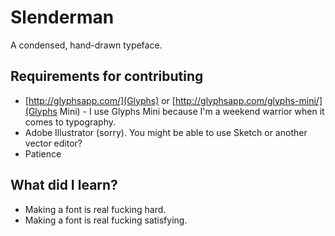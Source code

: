 # Slenderman

A condensed, hand-drawn typeface.

## Requirements for contributing
- [http://glyphsapp.com/](Glyphs) or [http://glyphsapp.com/glyphs-mini/](Glyphs Mini) - I use Glyphs Mini because I'm a weekend warrior when it comes to typography.
- Adobe Illustrator (sorry). You might be able to use Sketch or another vector editor?
- Patience

## What did I learn?
- Making a font is real fucking hard.
- Making a font is real fucking satisfying.
